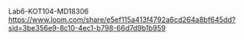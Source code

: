 Lab6-KOT104-MD18306
https://www.loom.com/share/e5ef115a413f4792a6cd264a8bf645dd?sid=3be356e9-8c10-4ec1-b798-66d7d9b1b959
